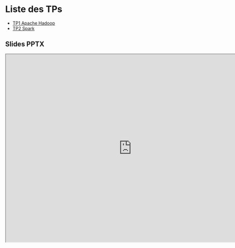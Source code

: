 # Liste des TPs

- [TP1 Apache Hadoop](https://mariemzaouali.github.io/2024-11-11-bigDataTp1/)
- [TP2 Spark](https://mariemzaouali.github.io/2024-11-30-bigDataTp1/)

## Slides PPTX

<iframe src="https://drive.google.com/file/d/1TMFKbvtyccc-5RgVRTodV4u8v2921acc/view?usp=sharing/preview" width="800" height="600" allow="autoplay"></iframe>
